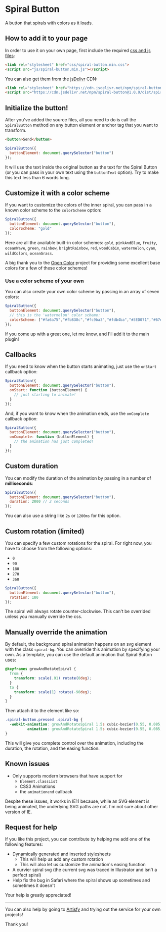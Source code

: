 # Spiral Button

A button that spirals with colors as it loads. 


## How to add it to your page

In order to use it on your own page, first include the required [css and js files](https://panphora.github.io/SpiralButton/download/spiral-button.zip):

```html
<link rel="stylesheet" href="css/spiral-button.min.css">
<script src="js/spiral-button.min.js"></script>
```

You can also get them from the [jsDelivr](https://www.jsdelivr.com/) CDN:

```html
<link rel="stylesheet" href="https://cdn.jsdelivr.net/npm/spiral-button@1.0.0/dist/spiral-button.min.css">
<script src="https://cdn.jsdelivr.net/npm/spiral-button@1.0.0/dist/spiral-button.min.js"></script>
```

## Initialize the button!

After you've added the source files, all you need to do is call the `SpiralButton` method on any button element or anchor tag that you want to transform.

```html
<button>Send</button>
```

```javascript
SpiralButton({
  buttonElement: document.querySelector("button")
});
```

It will use the text inside the original button as the text for the Spiral Button (or you can pass in your own text using the `buttonText` option). Try to make this text less than 6 words long.

## Customize it with a color scheme

If you want to customize the colors of the inner spiral, you can pass in a known color scheme to the `colorScheme` option:

```javascript
SpiralButton({
  buttonElement: document.querySelector("button"),
  colorScheme: "gold"
});
```

Here are all the available built-in color schemes: `gold`, `pinkAndBlue`, `fruity`, `oceanWave`, `green`, `rainbow`, `brightRainbow`, `red`, `woodCabin`, `watermelon`, `cyan`, `wildColors`, `oceanGrass`.

A big thank you to the [Open Color](https://yeun.github.io/open-color/) project for providing some excellent base colors for a few of these color schemes!

### Use a color scheme of your own

You can also create your own color scheme by passing in an array of seven colors:

```javascript
SpiralButton({
  buttonElement: document.querySelector("button"),
  // this is the 'watermelon' color scheme:
  colorScheme: ["#fa6a75","#fb838c","#fc9ba3","#fdb4ba","#3ED071","#67da8f","#90e4ad"]
});
```

If you come up with a great one, let me know, and I'll add it to the main plugin!

## Callbacks

If you need to know when the button starts animating, just use the `onStart` callback option:

```javascript
SpiralButton({
  buttonElement: document.querySelector("button"),
  onStart: function (buttonElement) {
    // just starting to animate!
  }
});
```

And, if you want to know when the animation ends, use the `onComplete` callback option:

```javascript
SpiralButton({
  buttonElement: document.querySelector("button"),
  onComplete: function (buttonElement) {
    // the animation has just completed!
  }
});
```

## Custom duration

You can modify the duration of the animation by passing in a number of **milliseconds**:

```javascript
SpiralButton({
  buttonElement: document.querySelector("button"),
  duration: 2000 // 2 seconds
});
```

You can also use a string like `2s` or `1200ms` for this option.


## Custom rotation (limited)

You can specify a few custom rotations for the spiral. For right now, you have to choose from the following options:

- `0`
- `90`
- `180`
- `270`
- `360`

```javascript
SpiralButton({
  buttonElement: document.querySelector("button"),
  rotation: 180
});
```

The spiral will always rotate counter-clockwise. This can't be overrided unless you manually override the css.


## Manually override the animation

By default, the background spiral animation happens on an svg element with the class `spiral-bg`. You can override this animation by specifying your own. As a template, you can use the default animation that Spiral Button uses:

```css
@keyframes growAndRotateSpiral {
  from {
    transform: scale(.01) rotate(0deg);
  }
  to {
    transform: scale(1) rotate(-90deg);
  }
}
```

Then attach it to the element like so:

```css
.spiral-button.pressed .spiral-bg {
  -webkit-animation: growAndRotateSpiral 1.5s cubic-bezier(0.55, 0.085, 0.68, 0.53);
          animation: growAndRotateSpiral 1.5s cubic-bezier(0.55, 0.085, 0.68, 0.53);
}
```

This will give you complete control over the animation, including the duration, the rotation, and the easing function.


## Known issues

- Only supports modern browsers that have support for
  - `Element.classList`
  - CSS3 Animations
  - the `animationend` callback

Despite these issues, it works in IE11 because, while an SVG element is being animated, the underlying SVG paths are not. I'm not sure about other version of IE.


## Request for help

If you like this project, you can contribute by helping me add one of the following features:

- Dynamically generated and inserted stylesheets 
  - This will help us add any custom rotation 
  - This will also let us customize the animation's easing function
- A curvier spiral svg (the current svg was traced in Illustrator and isn't a perfect spiral)
- Help fix the bug in Safari where the spiral shows up sometimes and sometimes it doesn't

Your help is greatly appreciated!

---

You can also help by going to [Artisfy](https://artisfy.com/) and trying out the service for your own projects! 

Thank you!

